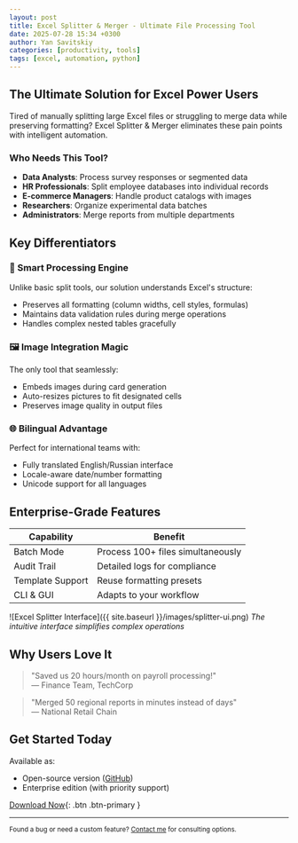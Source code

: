 ```yaml
---
layout: post
title: Excel Splitter & Merger - Ultimate File Processing Tool
date: 2025-07-28 15:34 +0300
author: Yan Savitskiy
categories: [productivity, tools]
tags: [excel, automation, python]
---
```

## The Ultimate Solution for Excel Power Users

Tired of manually splitting large Excel files or struggling to merge data while preserving formatting? Excel Splitter & Merger eliminates these pain points with intelligent automation.

### Who Needs This Tool?

- **Data Analysts**: Process survey responses or segmented data
- **HR Professionals**: Split employee databases into individual records
- **E-commerce Managers**: Handle product catalogs with images
- **Researchers**: Organize experimental data batches
- **Administrators**: Merge reports from multiple departments

## Key Differentiators

### 🧠 Smart Processing Engine
Unlike basic split tools, our solution understands Excel's structure:
- Preserves all formatting (column widths, cell styles, formulas)
- Maintains data validation rules during merge operations
- Handles complex nested tables gracefully

### 🖼️ Image Integration Magic
The only tool that seamlessly:
- Embeds images during card generation
- Auto-resizes pictures to fit designated cells
- Preserves image quality in output files

### 🌐 Bilingual Advantage
Perfect for international teams with:
- Fully translated English/Russian interface
- Locale-aware date/number formatting
- Unicode support for all languages

## Enterprise-Grade Features

| Capability | Benefit |
|------------|---------|
| Batch Mode | Process 100+ files simultaneously |
| Audit Trail | Detailed logs for compliance |
| Template Support | Reuse formatting presets |
| CLI & GUI | Adapts to your workflow |

![Excel Splitter Interface]({{ site.baseurl }}/images/splitter-ui.png)
*The intuitive interface simplifies complex operations*

## Why Users Love It

> "Saved us 20 hours/month on payroll processing!"  
> — Finance Team, TechCorp

> "Merged 50 regional reports in minutes instead of days"  
> — National Retail Chain

## Get Started Today

Available as:
- Open-source version ([GitHub](https://github.com/jansavitskiy/excel-splitter))
- Enterprise edition (with priority support)

[Download Now](https://github.com/jansavitskiy/excel-splitter/releases){: .btn .btn-primary }

---

<small>Found a bug or need a custom feature? [Contact me](mailto:savitskiy.logr@gmail.com) for consulting options.</small>
